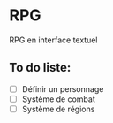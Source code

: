 # RPG

RPG en interface textuel 

## To do liste:

- [ ] Définir un personnage
- [ ] Système de combat
- [ ] Système de régions
